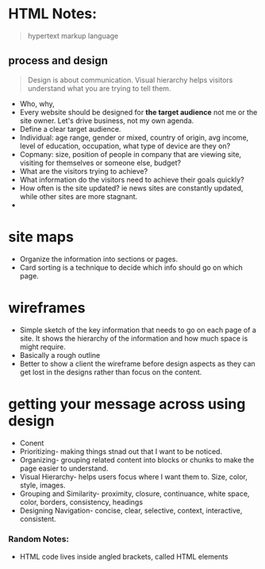 # HTML Notes:
> hypertext markup language

## process and design
> Design is about communication. Visual hierarchy helps visitors understand what you are trying to tell them.
* Who, why, 
* Every website should be designed for **the target audience** not me or the site owner. Let's drive business, not my own agenda.
* Define a clear target audience.
* Individual: age range, gender or mixed, country of origin, avg income, level of education, occupation, what type of device are they on?
* Copmany: size, position of people in company that are viewing site, visiting for themselves or someone else, budget?
* What are the visitors trying to achieve?
* What information do the visitors need to achieve their goals quickly?
* How often is the site updated? ie news sites are constantly updated, while other sites are more stagnant. 
* 

# site maps
* Organize the information into sections or pages.
* Card sorting is a technique to decide which info should go on which page.

# wireframes
* Simple sketch of the key information that needs to go on each page of a site. It shows the hierarchy of the information and how much space is might require.
* Basically a rough outline
* Better to show a client the wireframe before design aspects as they can get lost in the designs rather than focus on the content.

# getting your message across using design
* Conent
* Prioritizing- making things stnad out that I want to be noticed.
* Organizing- grouping related content into blocks or chunks to make the page easier to understand. 
* Visual Hierarchy- helps users focus where I want them to. Size, color, style, images.
* Grouping and Similarity- proximity, closure, continuance, white space, color, borders, consistency, headings
* Designing Navigation- concise, clear, selective, context, interactive, consistent. 


### Random Notes:
* HTML code lives inside angled brackets, called HTML elements
